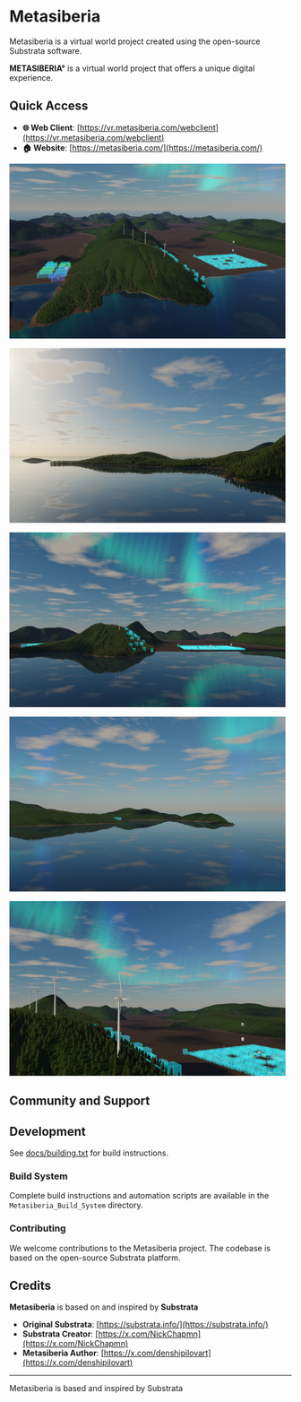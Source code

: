 # Metasiberia

Metasiberia is a virtual world project created using the open-source Substrata software. 

**METASIBERIA°** is a virtual world project that offers a unique digital experience.
## Quick Access

- **🌐 Web Client**: [https://vr.metasiberia.com/webclient](https://vr.metasiberia.com/webclient)
- **🏠 Website**: [https://metasiberia.com/](https://metasiberia.com/)

![Metasiberia Screenshot](icons/installer/slide1.bmp)





![Metasiberia Features](icons/installer/slide2.bmp)



![Installation](icons/installer/slide3.bmp)



![Building Tools](icons/installer/slide4.bmp)



![Technical Features](icons/installer/slide5.bmp)

## Community and Support

## Development

See [docs/building.txt](docs/building.txt) for build instructions.

### Build System
Complete build instructions and automation scripts are available in the `Metasiberia_Build_System` directory.

### Contributing
We welcome contributions to the Metasiberia project. The codebase is based on the open-source Substrata platform.

## Credits

**Metasiberia** is based on and inspired by **Substrata**

- **Original Substrata**: [https://substrata.info/](https://substrata.info/)
- **Substrata Creator**: [https://x.com/NickChapmn](https://x.com/NickChapmn)
- **Metasiberia Author**: [https://x.com/denshipilovart](https://x.com/denshipilovart)

---

Metasiberia is based and inspired by Substrata